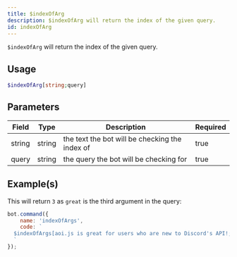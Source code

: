 ```yaml
---
title: $indexOfArg
description: $indexOfArg will return the index of the given query.
id: indexOfArg
---
```


`$indexOfArg` will return the index of the given query.

## Usage

```php
$indexOfArg[string;query]
```

## Parameters

| Field  | Type   | Description                                    | Required |
|--------|--------|------------------------------------------------|----------|
| string | string | the text the bot will be checking the index of | true     |
| query  | string | the query the bot will be checking for         | true     |

## Example(s)

This will return `3` as `great` is the third argument in the query:

```javascript
bot.command({
    name: 'indexOfArgs',
    code: `
  $indexOfArgs[aoi.js is great for users who are new to Discord's API!;great]
  `
});
```
